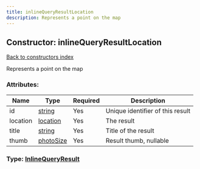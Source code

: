 ```yaml
---
title: inlineQueryResultLocation
description: Represents a point on the map
---
```

## Constructor: inlineQueryResultLocation  
[Back to constructors index](index.md)



Represents a point on the map

### Attributes:

| Name     |    Type       | Required | Description |
|----------|---------------|----------|-------------|
|id|[string](../types/string.md) | Yes|Unique identifier of this result|
|location|[location](../constructors/location.md) | Yes|The result|
|title|[string](../types/string.md) | Yes|Title of the result|
|thumb|[photoSize](../constructors/photoSize.md) | Yes|Result thumb, nullable|



### Type: [InlineQueryResult](../types/InlineQueryResult.md)


